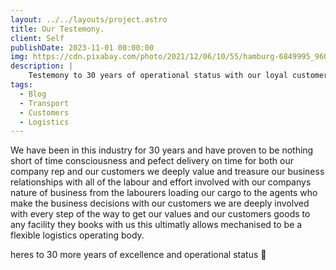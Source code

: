 ```yaml
---
layout: ../../layouts/project.astro
title: Our Testemony.
client: Self
publishDate: 2023-11-01 00:00:00
img: https://cdn.pixabay.com/photo/2021/12/06/10/55/hamburg-6849995_960_720.jpg
description: |
    Testemony to 30 years of operational status with our loyal customers
tags:
  - Blog
  - Transport
  - Customers
  - Logistics
---
```

We have been in this industry for 30 years and have proven to be nothing short of time consciousness and pefect delivery on time for both our company rep and our customers we deeply value and treasure our business relationships with all of the labour and effort involved with our companys nature of business from the labourers loading our cargo to the agents who make the business decisions with our customers we are deeply involved with every step of the way to get our values and our customers goods to any facility they books with us this ultimatly allows mechanised to be a flexible logistics operating body.

heres to 30 more years of excellence and operational status 🥂
